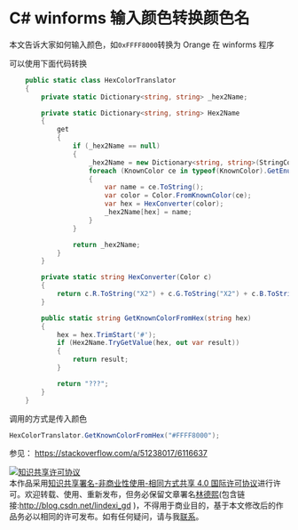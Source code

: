 # C# winforms 输入颜色转换颜色名

本文告诉大家如何输入颜色，如`0xFFFF8000`转换为 Orange 在 winforms 程序

<!--more-->
<!-- csdn -->

可以使用下面代码转换

```csharp
    public static class HexColorTranslator
    {
        private static Dictionary<string, string> _hex2Name;

        private static Dictionary<string, string> Hex2Name
        {
            get
            {
                if (_hex2Name == null)
                {
                    _hex2Name = new Dictionary<string, string>(StringComparer.OrdinalIgnoreCase);
                    foreach (KnownColor ce in typeof(KnownColor).GetEnumValues())
                    {
                        var name = ce.ToString();
                        var color = Color.FromKnownColor(ce);
                        var hex = HexConverter(color);
                        _hex2Name[hex] = name;
                    }
                }

                return _hex2Name;
            }
        }

        private static string HexConverter(Color c)
        {
            return c.R.ToString("X2") + c.G.ToString("X2") + c.B.ToString("X2");
        }

        public static string GetKnownColorFromHex(string hex)
        {
            hex = hex.TrimStart('#');
            if (Hex2Name.TryGetValue(hex, out var result))
            {
                return result;
            }

            return "???";
        }
    }

```

调用的方式是传入颜色

```csharp
HexColorTranslator.GetKnownColorFromHex("#FFFF8000");
```

参见：
https://stackoverflow.com/a/51238017/6116637

<a rel="license" href="http://creativecommons.org/licenses/by-nc-sa/4.0/"><img alt="知识共享许可协议" style="border-width:0" src="https://licensebuttons.net/l/by-nc-sa/4.0/88x31.png" /></a><br />本作品采用<a rel="license" href="http://creativecommons.org/licenses/by-nc-sa/4.0/">知识共享署名-非商业性使用-相同方式共享 4.0 国际许可协议</a>进行许可。欢迎转载、使用、重新发布，但务必保留文章署名[林德熙](http://blog.csdn.net/lindexi_gd)(包含链接:http://blog.csdn.net/lindexi_gd )，不得用于商业目的，基于本文修改后的作品务必以相同的许可发布。如有任何疑问，请与我[联系](mailto:lindexi_gd@163.com)。
